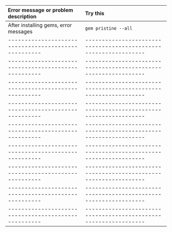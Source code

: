 |Error message or problem description                |Try this                                                        |
|:---------------------------------------------------|:---------------------------------------------------------------|
|After installing gems, error messages               |`gem pristine --all`                                            |
|----------------------------------------------------|----------------------------------------------------------------|
|----------------------------------------------------|----------------------------------------------------------------|
|----------------------------------------------------|----------------------------------------------------------------|
|----------------------------------------------------|----------------------------------------------------------------|
|----------------------------------------------------|----------------------------------------------------------------|
|----------------------------------------------------|----------------------------------------------------------------|
|----------------------------------------------------|----------------------------------------------------------------|
|----------------------------------------------------|----------------------------------------------------------------|
|----------------------------------------------------|----------------------------------------------------------------|
